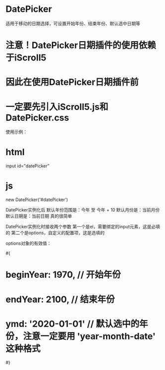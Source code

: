 # DatePicker
适用于移动的日期选择，可设置开始年份、结束年份、默认选中日期等

# 注意！DatePicker日期插件的使用依赖于iScroll5
# 因此在使用DatePicker日期插件前
# 一定要先引入iScroll5.js和DatePicker.css

使用示例：
# html
input id="datePicker"

# js
new DatePicker('#datePicker')

DatePicker实例化后
默认年份范围是：今年 至 今年 + 10
默认月份是：当前月份
默认日期是：当前日期
真的很简单

DatePicker实例化时接收两个参数
第一个是el，需要绑定的input元素，这是必填的
第二个是options，自定义的配置项，这是选填的

options对象的有效值：

#{
#  beginYear: 1970, // 开始年份
#  endYear: 2100, // 结束年份
#  ymd: '2020-01-01' // 默认选中的年份，注意一定要用 'year-month-date' 这种格式
#}
